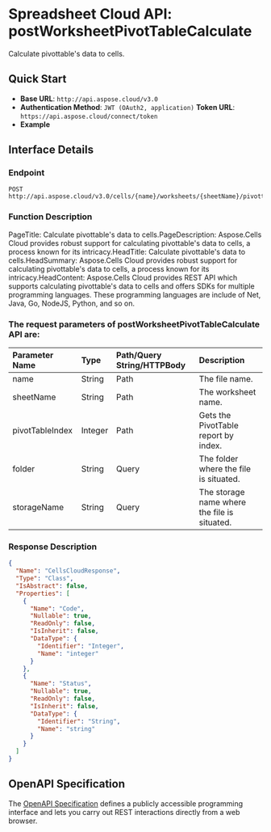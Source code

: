 # **Spreadsheet Cloud API: postWorksheetPivotTableCalculate**

Calculate pivottable's data to cells. 


## **Quick Start**

- **Base URL**: `http://api.aspose.cloud/v3.0`
- **Authentication Method**: `JWT (OAuth2, application)`  **Token URL**: `https://api.aspose.cloud/connect/token`
- **Example** 

## **Interface Details**

### **Endpoint** 

```
POST http://api.aspose.cloud/v3.0/cells/{name}/worksheets/{sheetName}/pivottables/{pivotTableIndex}/Calculate
```
### **Function Description**
PageTitle: Calculate pivottable's data to cells.PageDescription: Aspose.Cells Cloud provides robust support for calculating pivottable's data to cells, a process known for its intricacy.HeadTitle: Calculate pivottable's data to cells.HeadSummary: Aspose.Cells Cloud provides robust support for calculating pivottable's data to cells, a process known for its intricacy.HeadContent: Aspose.Cells Cloud provides REST API which supports calculating pivottable's data to cells and offers SDKs for multiple programming languages. These programming languages are include of Net, Java, Go, NodeJS, Python, and so on.

### The request parameters of **postWorksheetPivotTableCalculate** API are: 

| Parameter Name | Type | Path/Query String/HTTPBody | Description | 
| :- | :- | :- |:- | 
|name|String|Path|The file name.|
|sheetName|String|Path|The worksheet name.|
|pivotTableIndex|Integer|Path|Gets the PivotTable report by index.|
|folder|String|Query|The folder where the file is situated.|
|storageName|String|Query|The storage name where the file is situated.|

### **Response Description**
```json
{
  "Name": "CellsCloudResponse",
  "Type": "Class",
  "IsAbstract": false,
  "Properties": [
    {
      "Name": "Code",
      "Nullable": true,
      "ReadOnly": false,
      "IsInherit": false,
      "DataType": {
        "Identifier": "Integer",
        "Name": "integer"
      }
    },
    {
      "Name": "Status",
      "Nullable": true,
      "ReadOnly": false,
      "IsInherit": false,
      "DataType": {
        "Identifier": "String",
        "Name": "string"
      }
    }
  ]
}
```


## OpenAPI Specification

The [OpenAPI Specification](https://reference.aspose.cloud/cells/#/PivotTablesController/PostWorksheetPivotTableCalculate) defines a publicly accessible programming interface and lets you carry out REST interactions directly from a web browser.
